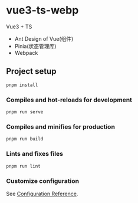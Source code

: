 # vue3-ts-webp

Vue3 + TS

- Ant Design of Vue(组件)
- Pinia(状态管理库)
- Webpack

## Project setup

```
pnpm install
```

### Compiles and hot-reloads for development

```
pnpm run serve
```

### Compiles and minifies for production

```
pnpm run build
```

### Lints and fixes files

```
pnpm run lint
```

### Customize configuration

See [Configuration Reference](https://cli.vuejs.org/config/).
